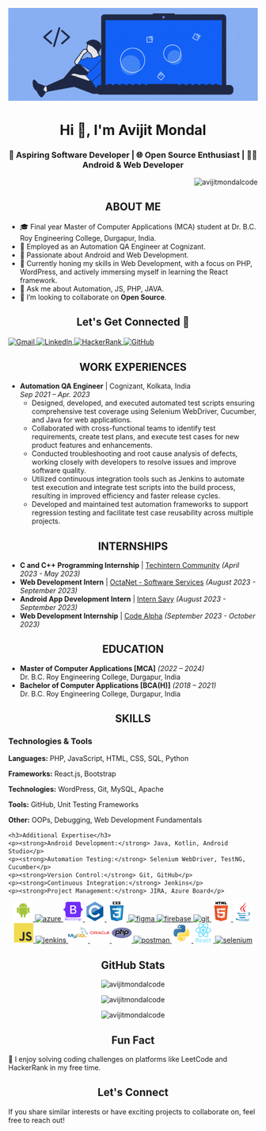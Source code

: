 <!-- Start Header -->
<p align="center">
    <img src="https://github.com/avijitmondalcode/avijitmondalcode/blob/main/Red%20and%20black%20Fashion%20Sale%20Facebook%20Cover%20(1).gif" alt="logo">
</p>
<h1 align="center">Hi 👋, I'm Avijit Mondal</h1>
<h3 align="center">🌟 Aspiring Software Developer | 🌐 Open Source Enthusiast | 👨‍💻 Android & Web Developer</h3>
<p align="right">
    <img src="https://komarev.com/ghpvc/?username=avijitmondalcode&label=Profile%20views&color=0e75b6&style=flat" alt="avijitmondalcode">
</p>
<!-- End Header -->

<!-- Start About Me -->
<div class="section-title">
    <h2 align="center">ABOUT ME</h2>
</div>
<ul>
    <li>🎓 Final year Master of Computer Applications (MCA) student at Dr. B.C. Roy Engineering College, Durgapur, India.</li>
    <li>💼 Employed as an Automation QA Engineer at Cognizant.</li>
    <li>👀 Passionate about Android and Web Development.</li>
    <li>🌱 Currently honing my skills in Web Development, with a focus on PHP, WordPress, and actively immersing myself in learning the React framework.</li>
    <li>💬 Ask me about Automation, JS, PHP, JAVA.</li>
    <li>👯 I’m looking to collaborate on <strong>Open Source</strong>.</li>
</ul>
<!-- End About Me -->

<!-- Start Let's Get Connected -->
<div class="section-title">
    <h2 align="center">Let's Get Connected 🤝</h2>
</div>
<p>
    <a href="mailto:avijitmondalasn12@gmail.com" target="_blank">
        <img align="center" src="https://upload.wikimedia.org/wikipedia/commons/thumb/7/7e/Gmail_icon_%282020%29.svg/2560px-Gmail_icon_%282020%29.svg.png" alt="Gmail" height="30" width="40">
    </a>
    <a href="https://linkedin.com/in/avijit-mondal12" target="_blank">
        <img align="center" src="https://raw.githubusercontent.com/rahuldkjain/github-profile-readme-generator/master/src/images/icons/Social/linked-in-alt.svg" alt="LinkedIn" height="30" width="40">
    </a>
    <a href="https://www.hackerrank.com/@avijitmondalcod1" target="_blank">
        <img align="center" src="https://raw.githubusercontent.com/rahuldkjain/github-profile-readme-generator/master/src/images/icons/Social/hackerrank.svg" alt="HackerRank" height="30" width="40">
    </a>
    <a href="https://github.com/avijitmondalcode" target="_blank">
        <img align="center" src="https://cdn-icons-png.flaticon.com/512/25/25231.png" alt="GitHub" height="30" width="40">
    </a>
</p>
<!-- End Let's Get Connected -->

<!-- Start Work Experience -->
<div class="section-title">
    <h2 align="center">WORK EXPERIENCES</h2>
</div>
<ul>
    <li><strong>Automation QA Engineer</strong> | Cognizant, Kolkata, India <br>
        <em>Sep 2021 – Apr. 2023</em>
        <ul>
            <li>Designed, developed, and executed automated test scripts ensuring comprehensive test coverage using Selenium WebDriver, Cucumber, and Java for web applications.</li>
            <li>Collaborated with cross-functional teams to identify test requirements, create test plans, and execute test cases for new product features and enhancements.</li>
            <li>Conducted troubleshooting and root cause analysis of defects, working closely with developers to resolve issues and improve software quality.</li>
            <li>Utilized continuous integration tools such as Jenkins to automate test execution and integrate test scripts into the build process, resulting in improved efficiency and faster release cycles.</li>
            <li>Developed and maintained test automation frameworks to support regression testing and facilitate test case reusability across multiple projects.</li>
        </ul>
    </li>
</ul>
<!-- End Work Experience -->

<!-- Start Internships -->
<div class="section-title">
    <h2 align="center">INTERNSHIPS</h2>
</div>
<ul>
    <li><strong>C and C++ Programming Internship</strong> | <a href="https://techintern.io/">Techintern Community</a> <em>(April 2023 - May 2023)</em></li>
    <li><strong>Web Development Intern</strong> | <a href="https://octanet.com/">OctaNet - Software Services</a> <em>(August 2023 - September 2023)</em></li>
    <li><strong>Android App Development Intern</strong> | <a href="https://internsavy.com/">Intern Savy</a> <em>(August 2023 - September 2023)</em></li>
    <li><strong>Web Development Internship</strong> | <a href="https://codealpha.com/">Code Alpha</a> <em>(September 2023 - October 2023)</em></li>
</ul>
<!-- End Internships -->

<!-- Start Education -->
<div class="section-title">
    <h2 align="center">EDUCATION</h2>
</div>
<ul>
    <li><strong>Master of Computer Applications [MCA]</strong> <em>(2022 – 2024)</em> <br>
        Dr. B.C. Roy Engineering College, Durgapur, India</li>
    <li><strong>Bachelor of Computer Applications [BCA(H)]</strong> <em>(2018 – 2021)</em> <br>
        Dr. B.C. Roy Engineering College, Durgapur, India</li>
</ul>
<!-- End Education -->

<!-- Start Skills -->
<div class="section-title">
    <h2 align="center">SKILLS</h2>
</div>

<div class="skills">
    <h3>Technologies & Tools</h3>
    <p><strong>Languages:</strong> PHP, JavaScript, HTML, CSS, SQL, Python</p>
    <p><strong>Frameworks:</strong> React.js, Bootstrap</p>
    <p><strong>Technologies:</strong> WordPress, Git, MySQL, Apache</p>
    <p><strong>Tools:</strong> GitHub, Unit Testing Frameworks</p>
    <p><strong>Other:</strong> OOPs, Debugging, Web Development Fundamentals</p>

    <h3>Additional Expertise</h3>
    <p><strong>Android Development:</strong> Java, Kotlin, Android Studio</p>
    <p><strong>Automation Testing:</strong> Selenium WebDriver, TestNG, Cucumber</p>
    <p><strong>Version Control:</strong> Git, GitHub</p>
    <p><strong>Continuous Integration:</strong> Jenkins</p>
    <p><strong>Project Management:</strong> JIRA, Azure Board</p>
    
</div>

<div class="icons">
    <p align="center">
        <a href="https://developer.android.com" target="_blank" rel="noreferrer">
            <img src="https://raw.githubusercontent.com/devicons/devicon/master/icons/android/android-original-wordmark.svg" alt="android" width="40" height="40">
        </a>
        <a href="https://azure.microsoft.com/en-in/" target="_blank" rel="noreferrer">
            <img src="https://www.vectorlogo.zone/logos/microsoft_azure/microsoft_azure-icon.svg" alt="azure" width="40" height="40">
        </a>
        <a href="https://getbootstrap.com" target="_blank" rel="noreferrer">
            <img src="https://raw.githubusercontent.com/devicons/devicon/master/icons/bootstrap/bootstrap-plain-wordmark.svg" alt="bootstrap" width="40" height="40">
        </a>
        <a href="https://www.cprogramming.com/" target="_blank" rel="noreferrer">
            <img src="https://raw.githubusercontent.com/devicons/devicon/master/icons/c/c-original.svg" alt="c" width="40" height="40">
        </a>
        <a href="https://www.w3schools.com/css/" target="_blank" rel="noreferrer">
            <img src="https://raw.githubusercontent.com/devicons/devicon/master/icons/css3/css3-original-wordmark.svg" alt="css3" width="40" height="40">
        </a>
        <a href="https://www.figma.com/" target="_blank" rel="noreferrer">
            <img src="https://www.vectorlogo.zone/logos/figma/figma-icon.svg" alt="figma" width="40" height="40">
        </a>
        <a href="https://firebase.google.com/" target="_blank" rel="noreferrer">
            <img src="https://www.vectorlogo.zone/logos/firebase/firebase-icon.svg" alt="firebase" width="40" height="40">
        </a>
        <a href="https://git-scm.com/" target="_blank" rel="noreferrer">
            <img src="https://www.vectorlogo.zone/logos/git-scm/git-scm-icon.svg" alt="git" width="40" height="40">
        </a>
        <a href="https://www.w3.org/html/" target="_blank" rel="noreferrer">
            <img src="https://raw.githubusercontent.com/devicons/devicon/master/icons/html5/html5-original-wordmark.svg" alt="html5" width="40" height="40">
        </a>
        <a href="https://www.java.com" target="_blank" rel="noreferrer">
            <img src="https://raw.githubusercontent.com/devicons/devicon/master/icons/java/java-original.svg" alt="java" width="40" height="40">
        </a>
        <a href="https://developer.mozilla.org/en-US/docs/Web/JavaScript" target="_blank" rel="noreferrer">
            <img src="https://raw.githubusercontent.com/devicons/devicon/master/icons/javascript/javascript-original.svg" alt="javascript" width="40" height="40">
        </a>
        <a href="https://www.jenkins.io" target="_blank" rel="noreferrer">
            <img src="https://www.vectorlogo.zone/logos/jenkins/jenkins-icon.svg" alt="jenkins" width="40" height="40">
        </a>
        <a href="https://www.mysql.com/" target="_blank" rel="noreferrer">
            <img src="https://raw.githubusercontent.com/devicons/devicon/master/icons/mysql/mysql-original-wordmark.svg" alt="mysql" width="40" height="40">
        </a>
        <a href="https://www.oracle.com/" target="_blank" rel="noreferrer">
            <img src="https://raw.githubusercontent.com/devicons/devicon/master/icons/oracle/oracle-original.svg" alt="oracle" width="40" height="40">
        </a>
        <a href="https://www.php.net" target="_blank" rel="noreferrer">
            <img src="https://raw.githubusercontent.com/devicons/devicon/master/icons/php/php-original.svg" alt="php" width="40" height="40">
        </a>
        <a href="https://postman.com" target="_blank" rel="noreferrer">
            <img src="https://www.vectorlogo.zone/logos/getpostman/getpostman-icon.svg" alt="postman" width="40" height="40">
        </a>
        <a href="https://www.python.org" target="_blank" rel="noreferrer">
            <img src="https://raw.githubusercontent.com/devicons/devicon/master/icons/python/python-original.svg" alt="python" width="40" height="40">
        </a>
        <a href="https://reactjs.org/" target="_blank" rel="noreferrer">
            <img src="https://raw.githubusercontent.com/devicons/devicon/master/icons/react/react-original-wordmark.svg" alt="react" width="40" height="40">
        </a>
        <a href="https://www.selenium.dev" target="_blank" rel="noreferrer">
            <img src="https://raw.githubusercontent.com/detain/svg-logos/780f25886640cef088af994181646db2f6b1a3f8/svg/selenium-logo.svg" alt="selenium" width="40" height="40">
        </a>
    </p>
</div>
<!-- End Skills -->

<!-- Start GitHub Stats -->
<div class="section-title">
    <h2 align="center">GitHub Stats</h2>
</div>
<p align="center">
    <img src="https://github-readme-stats.vercel.app/api/top-langs?username=avijitmondalcode&show_icons=true&locale=en&layout=compact" alt="avijitmondalcode">
</p>
<p align="center">
    <img src="https://github-readme-stats.vercel.app/api?username=avijitmondalcode&show_icons=true&locale=en" alt="avijitmondalcode">
</p>
<p align="center">
    <img src="https://github-readme-streak-stats.herokuapp.com/?user=avijitmondalcode" alt="avijitmondalcode">
</p>
<!-- End GitHub Stats -->

<!-- Start Footer -->
<div class="section-title">
    <h2 align="center">Fun Fact</h2>
</div>
<p>👀 I enjoy solving coding challenges on platforms like LeetCode and HackerRank in my free time.</p>
<div class="section-title">
    <h2 align="center">Let's Connect</h2>
</div>
<p>If you share similar interests or have exciting projects to collaborate on, feel free to reach out!</p>
<!-- End Footer -->

